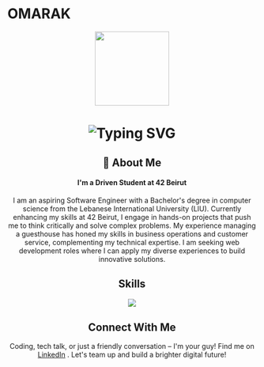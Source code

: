 # OMARAK

<div id="header" align="center">
  <img src="https://i.giphy.com/media/v1.Y2lkPTc5MGI3NjExN3hoNXJsc3E2bDl5a3kwOTBwbXlpMXdncTE4bWFvYjFwYjJ1Mmp5byZlcD12MV9pbnRlcm5hbF9naWZfYnlfaWQmY3Q9Zw/bGgsc5mWoryfgKBx1u/giphy.gif" width="150"/>
</div>
<div align="center">
    <h1>
        <img src="https://readme-typing-svg.herokuapp.com?font=Jetbrains+mono&size=40&duration=3000&color=7fcefe&center=true&vCenter=true&width=435&lines=Hey..+I'm+Omar;This+is..;..my+Github..;" alt="Typing SVG"/>
    </h1>
</div>
<div align="center">
    <h2>🚀 About Me</h2>
    <h4>I'm a Driven Student at 42 Beirut</h4>
    <p>I am an aspiring Software Engineer with a Bachelor's degree in computer science from the Lebanese International University (LIU). Currently enhancing my skills at 42 Beirut, I engage in hands-on projects that push me to think critically and solve complex problems. My experience managing a guesthouse has honed my skills in business operations and customer service, complementing my technical expertise. I am seeking web development roles where I can apply my diverse experiences to build innovative solutions.</p>
</div>

<div align= "center">
  <h2>Skills</h2>
  <a href="https://skillicons.dev">
    <img src="https://skillicons.dev/icons?i=c,cpp,html,css,python,java,git,github,vim,vscode" />
  </a>
</div>

</table>
 </table>
 <div align ="center">
   
 </div>
<div align ="center">
  <h2>Connect With Me</h2>
  <p>Coding, tech talk, or just a friendly conversation – I'm your guy! Find me on <a href ="https://www.linkedin.com/in/omar-abdelkader-594290278/" target="_blank">LinkedIn</a> . Let's team up and build a brighter digital future!</p>
</div>
